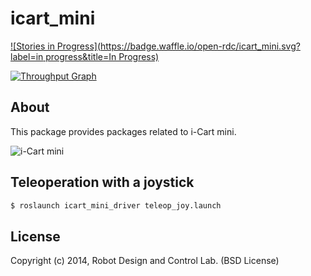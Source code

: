 icart_mini
=================

[![Stories in Progress](https://badge.waffle.io/open-rdc/icart_mini.svg?label=in progress&title=In Progress)](http://waffle.io/open-rdc/icart_mini)

[![Throughput Graph](https://graphs.waffle.io/open-rdc/icart_mini/throughput.svg)](https://waffle.io/open-rdc/icart_mini/metrics) 

## About

This package provides packages related to i-Cart mini.

![i-Cart mini](http://wiki.ros.org/Robots/icart_mini?action=AttachFile&do=get&target=icart_mini.png)

## Teleoperation with a joystick

```sh
$ roslaunch icart_mini_driver teleop_joy.launch
```

## License

Copyright (c) 2014, Robot Design and Control Lab. (BSD License)

